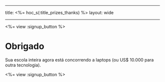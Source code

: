 * * *

title: <%= hoc_s(:title_prizes_thanks) %> layout: wide

* * *

<%= view :signup_button %>

# Obrigado

Sua escola inteira agora está concorrendo a laptops (ou US$ 10.000 para outra tecnologia).

<%= view :signup_button %>